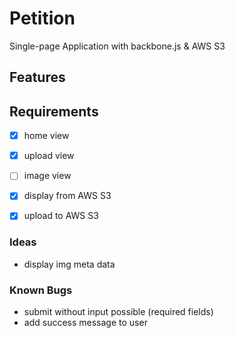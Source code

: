 # Petition
Single-page Application with backbone.js & AWS S3

## Features


## Requirements
- [x] home view
- [x] upload view
- [ ] image view

- [x] display from AWS S3
- [x] upload to AWS S3


### Ideas
- display img meta data

### Known Bugs
- submit without input possible (required fields)
- add success message to user

